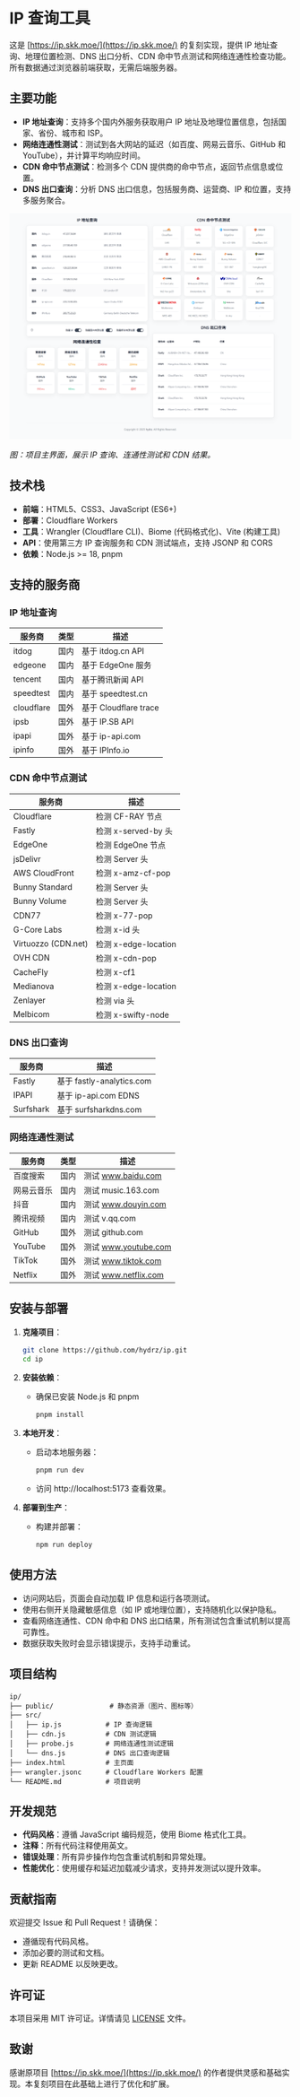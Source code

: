 # IP 查询工具

这是 [https://ip.skk.moe/](https://ip.skk.moe/) 的复刻实现，提供 IP 地址查询、地理位置检测、DNS 出口分析、CDN 命中节点测试和网络连通性检查功能。所有数据通过浏览器前端获取，无需后端服务器。

## 主要功能

- **IP 地址查询**：支持多个国内外服务获取用户 IP 地址及地理位置信息，包括国家、省份、城市和 ISP。
- **网络连通性测试**：测试到各大网站的延迟（如百度、网易云音乐、GitHub 和 YouTube），并计算平均响应时间。
- **CDN 命中节点测试**：检测多个 CDN 提供商的命中节点，返回节点信息或位置。
- **DNS 出口查询**：分析 DNS 出口信息，包括服务商、运营商、IP 和位置，支持多服务聚合。

![项目界面截图](screenshot.png)

*图：项目主界面，展示 IP 查询、连通性测试和 CDN 结果。*

## 技术栈

- **前端**：HTML5、CSS3、JavaScript (ES6+)
- **部署**：Cloudflare Workers
- **工具**：Wrangler (Cloudflare CLI)、Biome (代码格式化)、Vite (构建工具)
- **API**：使用第三方 IP 查询服务和 CDN 测试端点，支持 JSONP 和 CORS
- **依赖**：Node.js >= 18, pnpm

## 支持的服务商

### IP 地址查询

| 服务商     | 类型 | 描述 |
| ---------- | ---- | ---- |
| itdog      | 国内 | 基于 itdog.cn API |
| edgeone    | 国内 | 基于 EdgeOne 服务 |
| tencent    | 国内 | 基于腾讯新闻 API |
| speedtest  | 国内 | 基于 speedtest.cn |
| cloudflare | 国外 | 基于 Cloudflare trace |
| ipsb       | 国外 | 基于 IP.SB API |
| ipapi      | 国外 | 基于 ip-api.com |
| ipinfo     | 国外 | 基于 IPInfo.io |

### CDN 命中节点测试

| 服务商              | 描述 |
| ------------------- | ---- |
| Cloudflare          | 检测 CF-RAY 节点 |
| Fastly              | 检测 x-served-by 头 |
| EdgeOne             | 检测 EdgeOne 节点 |
| jsDelivr            | 检测 Server 头 |
| AWS CloudFront      | 检测 x-amz-cf-pop |
| Bunny Standard      | 检测 Server 头 |
| Bunny Volume        | 检测 Server 头 |
| CDN77               | 检测 x-77-pop |
| G-Core Labs         | 检测 x-id 头 |
| Virtuozzo (CDN.net) | 检测 x-edge-location |
| OVH CDN             | 检测 x-cdn-pop |
| CacheFly            | 检测 x-cf1 |
| Medianova           | 检测 x-edge-location |
| Zenlayer            | 检测 via 头 |
| Melbicom            | 检测 x-swifty-node |

### DNS 出口查询

| 服务商    | 描述 |
| --------- | ---- |
| Fastly    | 基于 fastly-analytics.com |
| IPAPI     | 基于 ip-api.com EDNS |
| Surfshark | 基于 surfsharkdns.com |

### 网络连通性测试

| 服务商     | 类型 | 描述 |
| ---------- | ---- | ---- |
| 百度搜索   | 国内 | 测试 www.baidu.com |
| 网易云音乐 | 国内 | 测试 music.163.com |
| 抖音       | 国内 | 测试 www.douyin.com |
| 腾讯视频   | 国内 | 测试 v.qq.com |
| GitHub     | 国外 | 测试 github.com |
| YouTube    | 国外 | 测试 www.youtube.com |
| TikTok     | 国外 | 测试 www.tiktok.com |
| Netflix    | 国外 | 测试 www.netflix.com |

## 安装与部署

1. **克隆项目**：
   ```bash
   git clone https://github.com/hydrz/ip.git
   cd ip
   ```

2. **安装依赖**：
   - 确保已安装 Node.js 和 pnpm
     ```bash
     pnpm install
     ```

3. **本地开发**：
   - 启动本地服务器：
     ```bash
     pnpm run dev
     ```
   - 访问 http://localhost:5173 查看效果。

4. **部署到生产**：
   - 构建并部署：
     ```bash
     npm run deploy
     ```

## 使用方法

- 访问网站后，页面会自动加载 IP 信息和运行各项测试。
- 使用右侧开关隐藏敏感信息（如 IP 或地理位置），支持随机化以保护隐私。
- 查看网络连通性、CDN 命中和 DNS 出口结果，所有测试包含重试机制以提高可靠性。
- 数据获取失败时会显示错误提示，支持手动重试。

## 项目结构

```
ip/
├── public/              # 静态资源（图片、图标等）
├── src/
│   ├── ip.js           # IP 查询逻辑
│   ├── cdn.js          # CDN 测试逻辑
│   ├── probe.js        # 网络连通性测试逻辑
│   └── dns.js          # DNS 出口查询逻辑
├── index.html          # 主页面
├── wrangler.jsonc      # Cloudflare Workers 配置
└── README.md           # 项目说明
```

## 开发规范

- **代码风格**：遵循 JavaScript 编码规范，使用 Biome 格式化工具。
- **注释**：所有代码注释使用英文。
- **错误处理**：所有异步操作均包含重试机制和异常处理。
- **性能优化**：使用缓存和延迟加载减少请求，支持并发测试以提升效率。

## 贡献指南

欢迎提交 Issue 和 Pull Request！请确保：
- 遵循现有代码风格。
- 添加必要的测试和文档。
- 更新 README 以反映更改。

## 许可证

本项目采用 MIT 许可证。详情请见 [LICENSE](LICENSE) 文件。

## 致谢

感谢原项目 [https://ip.skk.moe/](https://ip.skk.moe/) 的作者提供灵感和基础实现。本复刻项目在此基础上进行了优化和扩展。
